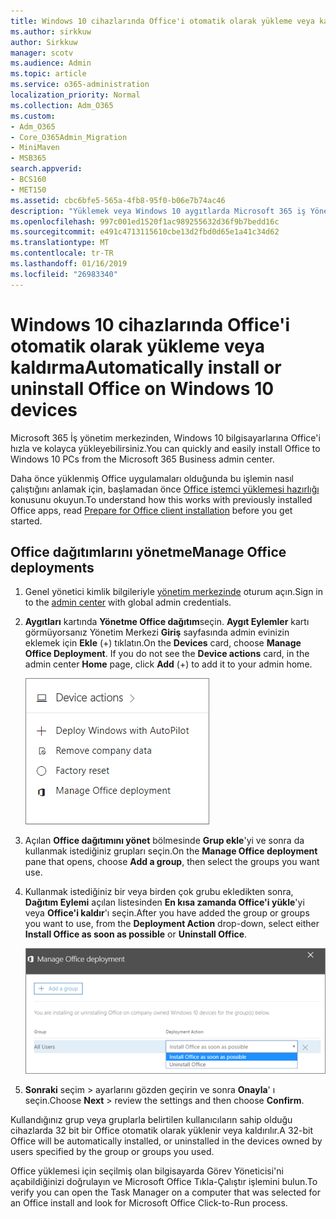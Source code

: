 ```yaml
---
title: Windows 10 cihazlarında Office'i otomatik olarak yükleme veya kaldırma
ms.author: sirkkuw
author: Sirkkuw
manager: scotv
ms.audience: Admin
ms.topic: article
ms.service: o365-administration
localization_priority: Normal
ms.collection: Adm_O365
ms.custom:
- Adm_O365
- Core_O365Admin_Migration
- MiniMaven
- MSB365
search.appverid:
- BCS160
- MET150
ms.assetid: cbc6bfe5-565a-4fb8-95f0-b06e7b74ac46
description: "Yüklemek veya Windows 10 aygıtlarda Microsoft 365 iş Yönetim Merkezi'nden Office yüklemesini kaldırın. "
ms.openlocfilehash: 997c001ed1520f1ac989255632d36f9b7bedd16c
ms.sourcegitcommit: e491c4713115610cbe13d2fbd0d65e1a41c34d62
ms.translationtype: MT
ms.contentlocale: tr-TR
ms.lasthandoff: 01/16/2019
ms.locfileid: "26983340"
---
```

# <a name="automatically-install-or-uninstall-office-on-windows-10-devices"></a><span data-ttu-id="1f41a-103">Windows 10 cihazlarında Office'i otomatik olarak yükleme veya kaldırma</span><span class="sxs-lookup"><span data-stu-id="1f41a-103">Automatically install or uninstall Office on Windows 10 devices</span></span>

<span data-ttu-id="1f41a-104">Microsoft 365 İş yönetim merkezinden, Windows 10 bilgisayarlarına Office'i hızla ve kolayca yükleyebilirsiniz.</span><span class="sxs-lookup"><span data-stu-id="1f41a-104">You can quickly and easily install Office to Windows 10 PCs from the Microsoft 365 Business admin center.</span></span>
  
<span data-ttu-id="1f41a-105">Daha önce yüklenmiş Office uygulamaları olduğunda bu işlemin nasıl çalıştığını anlamak için, başlamadan önce [Office istemci yüklemesi hazırlığı](prepare-for-office-client-deployment.md) konusunu okuyun.</span><span class="sxs-lookup"><span data-stu-id="1f41a-105">To understand how this works with previously installed Office apps, read [Prepare for Office client installation](prepare-for-office-client-deployment.md) before you get started.</span></span> 
  
## <a name="manage-office-deployments"></a><span data-ttu-id="1f41a-106">Office dağıtımlarını yönetme</span><span class="sxs-lookup"><span data-stu-id="1f41a-106">Manage Office deployments</span></span>

1. <span data-ttu-id="1f41a-107">Genel yönetici kimlik bilgileriyle [yönetim merkezinde](https://aka.ms/bcsportal) oturum açın.</span><span class="sxs-lookup"><span data-stu-id="1f41a-107">Sign in to the [admin center](https://aka.ms/bcsportal) with global admin credentials.</span></span> 
    
2. <span data-ttu-id="1f41a-p101">**Aygıtları** kartında **Yönetme Office dağıtım**seçin.    **Aygıt Eylemler** kartı görmüyorsanız Yönetim Merkezi **Giriş** sayfasında admin evinizin eklemek için **Ekle** (+) tıklatın.</span><span class="sxs-lookup"><span data-stu-id="1f41a-p101">On the **Devices** card, choose **Manage Office Deployment**.    If you do not see the **Device actions** card, in the admin center **Home** page, click **Add** (+) to add it to your admin home.</span></span>
    
    ![Screenshot of the Devices card in the admin center](media/9982e784-dbf9-4a76-a159-bb3e2e5aa23f.png)
  
3. <span data-ttu-id="1f41a-111">Açılan **Office dağıtımını yönet** bölmesinde **Grup ekle**'yi ve sonra da kullanmak istediğiniz grupları seçin.</span><span class="sxs-lookup"><span data-stu-id="1f41a-111">On the **Manage Office deployment** pane that opens, choose **Add a group**, then select the groups you want use.</span></span>
    
4. <span data-ttu-id="1f41a-112">Kullanmak istediğiniz bir veya birden çok grubu ekledikten sonra, **Dağıtım Eylemi** açılan listesinden **En kısa zamanda Office'i yükle**'yi veya **Office'i kaldır**'ı seçin.</span><span class="sxs-lookup"><span data-stu-id="1f41a-112">After you have added the group or groups you want to use, from the **Deployment Action** drop-down, select either **Install Office as soon as possible** or **Uninstall Office**.</span></span>
    
    ![In the Manage Office deployment pane, choose either Install Office as soon as possible, or Uninstall Office.](media/00f24a61-1848-40c0-b037-78d726c7d757.png)
  
5. <span data-ttu-id="1f41a-114">**Sonraki** seçim \> ayarlarını gözden geçirin ve sonra **Onayla**' ı seçin.</span><span class="sxs-lookup"><span data-stu-id="1f41a-114">Choose **Next** \> review the settings and then choose **Confirm**.</span></span>
    
<span data-ttu-id="1f41a-115">Kullandığınız grup veya gruplarla belirtilen kullanıcıların sahip olduğu cihazlarda 32 bit bir Office otomatik olarak yüklenir veya kaldırılır.</span><span class="sxs-lookup"><span data-stu-id="1f41a-115">A 32-bit Office will be automatically installed, or uninstalled in the devices owned by users specified by the group or groups you used.</span></span>
  
<span data-ttu-id="1f41a-116">Office yüklemesi için seçilmiş olan bilgisayarda Görev Yöneticisi'ni açabildiğinizi doğrulayın ve Microsoft Office Tıkla-Çalıştır işlemini bulun.</span><span class="sxs-lookup"><span data-stu-id="1f41a-116">To verify you can open the Task Manager on a computer that was selected for an Office install and look for Microsoft Office Click-to-Run process.</span></span>
  


